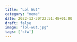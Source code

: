 ```yaml
---
title: "Lol Wut"
category: "meme"
date: 2022-12-30T22:51:48+01:00
draft: false
image: "lol-wut.jpg"
tags: ['sfw']
---
```


